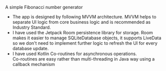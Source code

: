 A simple Fibonacci number generator

 - The app is designed by following MVVM architecture. MVVM helps to
   separate UI logic from core business logic and is recommended as Industry Standard.
 - I have used the Jetpack Room persistence library for storage. Room
   makes it easier to manage    SQLiteDatabase objects, it supports
   LiveData so we don't need to    implement further logic to refresh
   the UI for every database update.
 - I have used Kotlin Co-routines for asynchronous operations.   
   Co-routines are easy rather than multi-threading in Java way using a 
   callback mechanism
